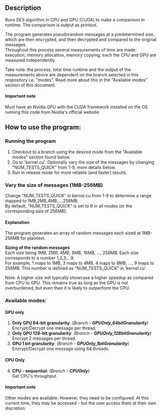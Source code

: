 ## Description
Runs DES algorithm in CPU and GPU (CUDA) to make a comparison in runtime. The comparison is output as printout.


The program generates pseudorandom messages at a predetermined size, which are then encrypted, and then decrypted and compared to the original messages.\
Throughout this process several measurements of time are made: execution, memory allocation, memory copying; each the CPU and GPU are measured independently.


Take note: the process, total time runtime and the output of the measurements above are dependent on the branch selected in this respository i.e. "modes". Read more about this in the "Available modes" section of this document.
#### Important note
Must have an Nvidia GPU with the CUDA framework installed on the OS running this code from Nvidia's official website.

## How to use the program:
### Running the program
1. Checkout to a branch using the desired mode from the "Available modes" section found below.
2. Go to 'kernel.cu'. Optionally vary the size of the messages by changing "NUM_TESTS_QUICK" from 1-9, more details below. 
3. Run in release mode for more reliable (and faster) results.

### Vary the size of messages (1MB-256MB)
Change "NUM_TESTS_QUICK" in kernel.cu from 1-9 to determine a range mapped to 1MB,2MB,4MB,...,256MB.\
By default, "NUM_TESTS_QUICK" is set to 9 in all modes (or the corresponding size of 256MB).
#### Explanation
The program generates an array of random messages each sized at 1MB-256MB for plaintext.


**Sizing of the random messages** \
Each size being 1MB, 2MB, 4MB, 8MB, 16MB, ..., 256MB. Each size corresponds to a number 1,2,3,...9.\
For example, 1 maps to 1MB, 3 maps to 4MB, 4 maps to 8MB, ..., 9 maps to 256MB.
This number is defined as "NUM_TESTS_QUICK" in 'kernel.cu'.


Note: A higher size will typically showcase a higher speedup as compared from CPU to GPU. This remains true as long as the GPU is not overburdened, but even then it is likely to outperform the CPU. 

### Available modes:
#### GPU only 
1. **Only GPU 64-bit granularity**: (*Branch* - ***GPUOnly_64bitGranularity**)*\
Encrypt/Decrypt one message per thread.
2. **Only GPU 128-bit granularity**: *(Branch - **GPUOnly_128bitGranularity**)*\
Encrypt 2 messages per thread.
3. **GPU 1 bit granularity**: *(Branch - **GPUOnly_1bitGranularity**)*\
Encrypt/Decrypt one message using 64 threads.

#### CPU Only 
4. **CPU - sequential**: *(Branch - **CPUOnly**)*\
Get CPU's throughput.

#### Important note
Other modes are available. However, they need to be configured. At this current time, they may be accessed - but the user access them at their own discretion.




